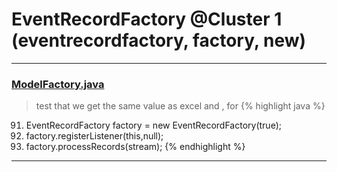 # EventRecordFactory @Cluster 1 (eventrecordfactory, factory, new)

***

### [ModelFactory.java](https://searchcode.com/codesearch/view/15642341/)
> test that we get the same value as excel and , for 
{% highlight java %}
91. EventRecordFactory factory = new EventRecordFactory(true);
92. factory.registerListener(this,null);
94. factory.processRecords(stream);
{% endhighlight %}

***

